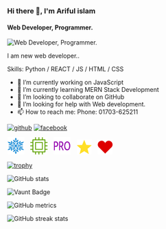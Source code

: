 ### Hi there 👋, I'm Ariful islam
#### Web Developer, Programmer.
![Web Developer, Programmer.](https://scontent.fdac175-1.fna.fbcdn.net/v/t39.30808-6/428479985_122130462680128837_5467958365072101099_n.jpg?_nc_cat=107&ccb=1-7&_nc_sid=5f2048&_nc_ohc=Hns04fq-YgQQ7kNvgEDewgO&_nc_ht=scontent.fdac175-1.fna&oh=00_AYBGsivjivnb4J0xhHqF0w9_m5e68eVgwazKOHnQXu_E9Q&oe=667C6475)

I am new web developer..

Skills: Python / REACT / JS / HTML / CSS

- 🔭 I’m currently working on JavaScript 
- 🌱 I’m currently learning MERN Stack Development 
- 👯 I’m looking to collaborate on GitHub 
- 🤔 I’m looking for help with Web development. 
- 📫 How to reach me: Phone: 01703-625211 


[<img src='https://cdn.jsdelivr.net/npm/simple-icons@3.0.1/icons/github.svg' alt='github' height='40'>](https://github.com/cyberarif)  [<img src='https://cdn.jsdelivr.net/npm/simple-icons@3.0.1/icons/facebook.svg' alt='facebook' height='40'>](https://www.facebook.com/https://www.facebook.com/arif.diu2024?mibextid=ZbWKwL)  

<a href='https://archiveprogram.github.com/'><img src='https://raw.githubusercontent.com/acervenky/animated-github-badges/master/assets/acbadge.gif' width='40' height='40'></a> <a href='https://docs.github.com/en/developers'><img src='https://raw.githubusercontent.com/acervenky/animated-github-badges/master/assets/devbadge.gif' width='40' height='40'></a> <a href='https://github.com/pricing'><img src='https://raw.githubusercontent.com/acervenky/animated-github-badges/master/assets/pro.gif' width='40' height='40'></a> <a href='https://stars.github.com/'><img src='https://raw.githubusercontent.com/acervenky/animated-github-badges/master/assets/starbadge.gif' width='35' height='35'></a> <a href='https://docs.github.com/en/github/supporting-the-open-source-community-with-github-sponsors'><img src='https://raw.githubusercontent.com/acervenky/animated-github-badges/master/assets/sponsorbadge.gif' width='35' height='35'></a> 

[![trophy](https://github-profile-trophy.vercel.app/?username=cyberarif)](https://github.com/ryo-ma/github-profile-trophy)

![GitHub stats](https://github-readme-stats.vercel.app/api?username=cyberarif&show_icons=true&count_private=true)  

![Vaunt Badge](https://api.vaunt.dev/v1/github/entities/cyberarif/contributions?format=svg&private=true)  

![GitHub metrics](https://metrics.lecoq.io/cyberarif)  

![GitHub streak stats](https://streak-stats.demolab.com/?user=cyberarif)  

